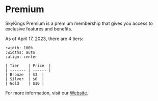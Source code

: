 # Premium

SkyKings Premium is a premium membership that gives you access to exclusive features and benefits.

As of April 17, 2023, there are 4 tiers:

```{table}
:width: 100%
:widths: auto
:align: center

| Tier    | Price  |
| ------- | ------ |
| Bronze  | $3  | 
| Silver  | $6  | 
| Gold    | $10 |
```

For more information, visit our [Website](https://skykings.net/premium).
